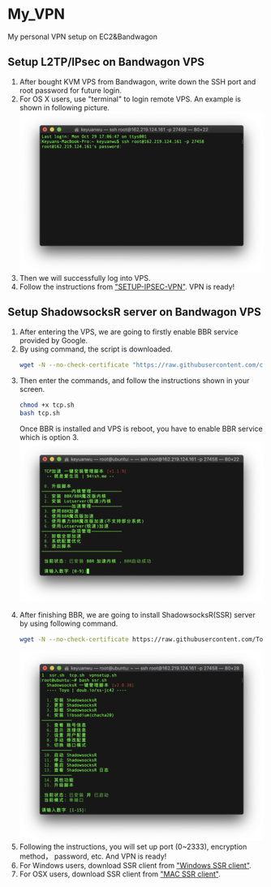 # My_VPN
My personal VPN setup on EC2&amp;Bandwagon

## Setup L2TP/IPsec on Bandwagon VPS
<ol>
<li>After bought KVM VPS from Bandwagon, write down the SSH port and root password for future login.</li>
<li>For OS X users, use "terminal" to login remote VPS. An example is shown in following picture.
  <img src="https://github.com/CapSOSkw/My_VPN/blob/master/pic/Screen%20Shot%202018-10-29%20at%2017.15.21.png" alt="drawing" width="600"/></li>
<li>Then we will successfully log into VPS.</li>
<li>Follow the instructions from <a href="https://github.com/hwdsl2/setup-ipsec-vpn/blob/master/README-zh.md">"SETUP-IPSEC-VPN"</a>. VPN is ready!</li>
  </ol>
  
## Setup ShadowsocksR server on Bandwagon VPS
<ol>
  <li>After entering the VPS, we are going to firstly enable BBR service provided by Google.</li>
  <li>By using command, the script is downloaded.
    
```bash
wget -N --no-check-certificate "https://raw.githubusercontent.com/chiakge/Linux-NetSpeed/master/tcp.sh"
```
  </li>
  <li> Then enter the commands, and follow the instructions shown in your screen. 
  
  ```bash
  chmod +x tcp.sh
  bash tcp.sh
  ```
  Once BBR is installed and VPS is reboot, you have to enable BBR service which is option 3.
  <img src="https://github.com/CapSOSkw/My_VPN/blob/master/pic/Screen%20Shot%202018-10-29%20at%2017.51.56.png" alt="pic2" width="600" />
  </li>
<li> After finishing BBR, we are going to install ShadowsocksR(SSR) server by using following command.
  
  ```bash
  wget -N --no-check-certificate https://raw.githubusercontent.com/ToyoDAdoubi/doubi/master/ssr.sh && chmod +x ssr.sh && bash ssr.sh
  ```
  <img src="https://github.com/CapSOSkw/My_VPN/blob/master/pic/Screen%20Shot%202018-10-29%20at%2017.59.03.png" alt="pic2" width="600"/>
</li>  
<li>Following the instructions, you will set up port (0~2333), encryption method， password, etc. And VPN is ready!</li>
<li>For Windows users, download SSR client from <a href="https://github.com/shadowsocksrr/shadowsocksr-csharp/releases">"Windows SSR client"</a>.</li>
<li>For OSX users, download SSR client from <a href="https://github.com/shadowsocks/ShadowsocksX-NG/releases">"MAC SSR client"</a>.</li>
</ol>

